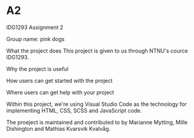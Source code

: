 # A2
IDG1293 Assignment 2

Group name: pink dogs

What the project does
This project is given to us through NTNU's cource IDG1293.


Why the project is useful

How users can get started with the project

Where users can get help with your project



Within this project, we're using Visual Studio Code as the technology for implementing HTML, CSS, SCSS and JavaScript code.

The proeject is maintained and contributed to by Marianne Mytting, Mille Dishington and Mathias Kvarsvik Kvalvåg.
